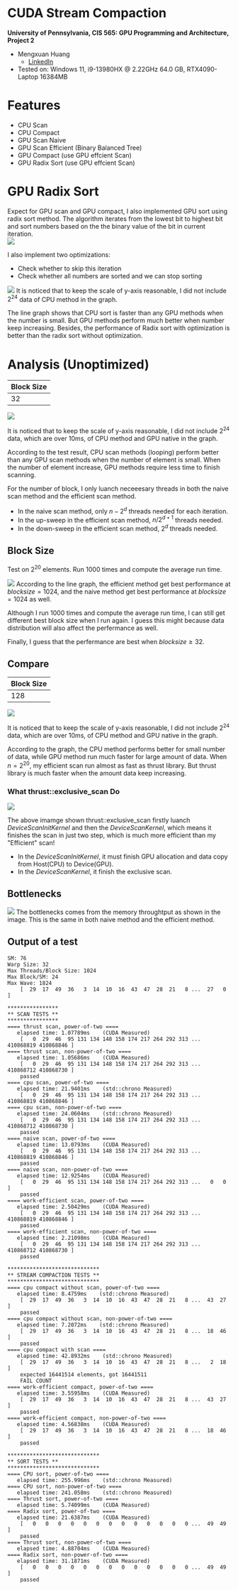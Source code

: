 CUDA Stream Compaction
======================

**University of Pennsylvania, CIS 565: GPU Programming and Architecture, Project 2**

* Mengxuan Huang
  * [LinkedIn](https://www.linkedin.com/in/mengxuan-huang-52881624a/)
* Tested on: Windows 11, i9-13980HX @ 2.22GHz 64.0 GB, RTX4090-Laptop 16384MB

# Features
- CPU Scan
- CPU Compact
- GPU Scan Naive
- GPU Scan Efficient (Binary Balanced Tree)
- GPU Compact (use GPU effcient Scan)
- GPU Radix Sort (use GPU effcient Scan)

# GPU Radix Sort
Expect for GPU scan and GPU compact, I also implemented GPU sort using radix sort method. The algorithm iterates from the lowest bit to highest bit and sort numbers based on the the binary value of the bit in current iteration.  
![](./img/radix.jpg)

I also implement two optimizations:
- Check whether to skip this iteration
- Check whether all numbers are sorted and we can stop sorting

![](./img/sort_time.png)
It is noticed that to keep the scale of y-axis reasonable, I did not include $2^{24}$ data of CPU method in the graph.

The line graph shows that CPU sort is faster than any GPU methods when the number is small. But GPU methods perform much better when number keep increasing. Besides, the performance of Radix sort with optimization is better than the radix sort without optimization.

# Analysis (Unoptimized)

| Block Size |
|-----------|
|   32      |

![](./img/runtime.png)

It is noticed that to keep the scale of y-axis reasonable, I did not include $2^{24}$ data, which are over 10ms, of CPU method and GPU native in the graph.

According to the test result, CPU scan methods (looping) perform better than any GPU scan methods when the number of element is small. When the number of element increase, GPU methods require less time to finish scanning.

For the number of block, I only luanch neceeesary threads in both the naive scan method and the efficient scan method.
- In the naive scan method, only $n - 2^d$ threads needed for each iteration.
- In the up-sweep in the efficient scan method, $n / 2^{d+1}$ threads needed.
- In the down-sweep in the efficient scan method, $2^d$ threads needed.

## Block Size
Test on $2^{20}$ elements. Run 1000 times and compute the average run time.

![](./img/blocksize.png)
According to the line graph, the efficient method get best performance at $block size = 1024$, and the naive method get best performance at $block size = 1024$ as well.

Although I run 1000 times and compute the average run time, I can still get different best block size when I run again. I guess this might because data distribution will also affect the perfermance as well.

Finally, I guess that the perfermance are best when $block size \geq 32$.

## Compare
| Block Size |
|-----------|
|   128      |
![](./img/runtime1.png)

It is noticed that to keep the scale of y-axis reasonable, I did not include $2^{24}$ data, which are over 10ms, of CPU method and GPU native in the graph.

According to the graph, the CPU method performs better for small number of data, while GPU method run much faster for large amount of data. When $n = 2^20$, my efficient scan run almost as fast as thrust library. But thrust library is much faster when the amount data keep increasing.

### What thrust::exclusive_scan Do
![](./img/thrust_scan.png)

The above imamge shown thrust::exclusive_scan firstly luanch *DeviceScanInitKernel* and then the *DeviceScanKernel*, which means it finishes the scan in just two step, which is much more efficient than my "Efficient" scan!
- In the *DeviceScanInitKernel*, it must finish GPU allocation and data copy from Host(CPU) to Device(GPU).
- In the *DeviceScanKernel*, it finish the exclusive scan.

## Bottlenecks
![](./img/nsight_1.png)
The bottlenecks comes from the memory throughtput as shown in the image. This is the same in both naive method and the efficient method.

## Output of a test
```
SM: 76
Warp Size: 32
Max Threads/Block Size: 1024
Max Block/SM: 24
Max Wave: 1824
    [  29  17  49  36   3  14  10  16  43  47  28  21   8 ...  27   0 ]

****************
** SCAN TESTS **
****************
==== thrust scan, power-of-two ====
   elapsed time: 1.07789ms    (CUDA Measured)
    [   0  29  46  95 131 134 148 158 174 217 264 292 313 ... 410868819 410868846 ]
==== thrust scan, non-power-of-two ====
   elapsed time: 1.05686ms    (CUDA Measured)
    [   0  29  46  95 131 134 148 158 174 217 264 292 313 ... 410868712 410868730 ]
    passed
==== cpu scan, power-of-two ====
   elapsed time: 21.9401ms    (std::chrono Measured)
    [   0  29  46  95 131 134 148 158 174 217 264 292 313 ... 410868819 410868846 ]
==== cpu scan, non-power-of-two ====
   elapsed time: 24.0604ms    (std::chrono Measured)
    [   0  29  46  95 131 134 148 158 174 217 264 292 313 ... 410868712 410868730 ]
    passed
==== naive scan, power-of-two ====
   elapsed time: 13.0793ms    (CUDA Measured)
    [   0  29  46  95 131 134 148 158 174 217 264 292 313 ... 410868819 410868846 ]
    passed
==== naive scan, non-power-of-two ====
   elapsed time: 12.9254ms    (CUDA Measured)
    [   0  29  46  95 131 134 148 158 174 217 264 292 313 ...   0   0 ]
    passed
==== work-efficient scan, power-of-two ====
   elapsed time: 2.50429ms    (CUDA Measured)
    [   0  29  46  95 131 134 148 158 174 217 264 292 313 ... 410868819 410868846 ]
    passed
==== work-efficient scan, non-power-of-two ====
   elapsed time: 2.21098ms    (CUDA Measured)
    [   0  29  46  95 131 134 148 158 174 217 264 292 313 ... 410868712 410868730 ]
    passed

*****************************
** STREAM COMPACTION TESTS **
*****************************
==== cpu compact without scan, power-of-two ====
   elapsed time: 8.4759ms    (std::chrono Measured)
    [  29  17  49  36   3  14  10  16  43  47  28  21   8 ...  43  27 ]
    passed
==== cpu compact without scan, non-power-of-two ====
   elapsed time: 7.2072ms    (std::chrono Measured)
    [  29  17  49  36   3  14  10  16  43  47  28  21   8 ...  18  46 ]
    passed
==== cpu compact with scan ====
   elapsed time: 42.8932ms    (std::chrono Measured)
    [  29  17  49  36   3  14  10  16  43  47  28  21   8 ...   2  18 ]
    expected 16441514 elements, got 16441511
    FAIL COUNT
==== work-efficient compact, power-of-two ====
   elapsed time: 3.55958ms    (CUDA Measured)
    [  29  17  49  36   3  14  10  16  43  47  28  21   8 ...  43  27 ]
    passed
==== work-efficient compact, non-power-of-two ====
   elapsed time: 4.56838ms    (CUDA Measured)
    [  29  17  49  36   3  14  10  16  43  47  28  21   8 ...  18  46 ]
    passed

*****************************
** SORT TESTS **
*****************************
==== CPU sort, power-of-two ====
   elapsed time: 255.996ms    (std::chrono Measured)
==== CPU sort, non-power-of-two ====
   elapsed time: 241.058ms    (std::chrono Measured)
==== Thrust sort, power-of-two ====
   elapsed time: 5.74099ms    (CUDA Measured)
==== Radix sort, power-of-two ====
   elapsed time: 21.6387ms    (CUDA Measured)
    [   0   0   0   0   0   0   0   0   0   0   0   0   0 ...  49  49 ]
    passed
==== Thrust sort, non-power-of-two ====
   elapsed time: 4.88704ms    (CUDA Measured)
==== Radix sort, non-power-of-two ====
   elapsed time: 31.1871ms    (CUDA Measured)
    [   0   0   0   0   0   0   0   0   0   0   0   0   0 ...  49  49 ]
    passed
```